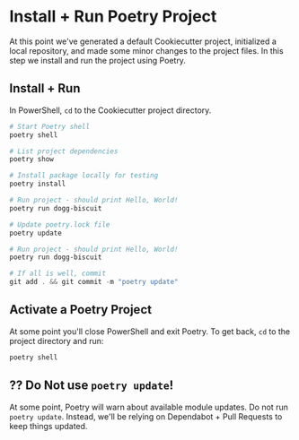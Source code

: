 # Install + Run Poetry Project

At this point we've generated a default Cookiecutter project, initialized a local repository, and made some minor changes to the project files. In this step we install and run the project using Poetry.

## Install + Run

In PowerShell, `cd` to the Cookiecutter project directory.

```powershell
# Start Poetry shell
poetry shell

# List project dependencies
poetry show

# Install package locally for testing
poetry install

# Run project - should print Hello, World!
poetry run dogg-biscuit

# Update poetry.lock file
poetry update

# Run project - should print Hello, World!
poetry run dogg-biscuit

# If all is well, commit
git add . && git commit -m "poetry update"
```

## Activate a Poetry Project

At some point you'll close PowerShell and exit Poetry. To get back, `cd` to the project directory and run:

```powershell
poetry shell
```

## ?? Do Not use `poetry update`!

At some point, Poetry will warn about available module updates. Do not run `poetry update`. Instead, we'll be relying on Dependabot + Pull Requests to keep things updated.
